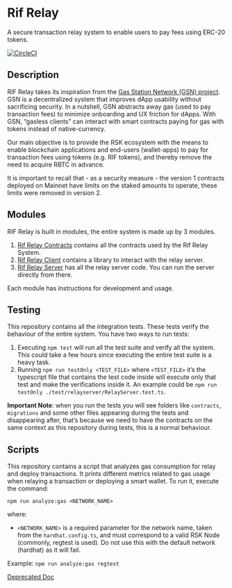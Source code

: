 # Rif Relay

A secure transaction relay system to enable users to pay fees using ERC-20 tokens.

[![CircleCI](https://circleci.com/gh/rsksmart/rif-relay/tree/master.svg?style=shield)](https://circleci.com/gh/rsksmart/rif-relay/tree/master)

## Description

RIF Relay takes its inspiration from the [Gas Station Network (GSN) project](https://github.com/opengsn/gsn). GSN is a decentralized system that improves dApp usability without sacrificing security. In a nutshell, GSN abstracts away gas (used to pay transaction fees) to minimize onboarding and UX friction for dApps. With GSN, “gasless clients” can interact with smart contracts paying for gas with tokens instead of native-currency.

Our main objective is to provide the RSK ecosystem with the means to enable blockchain applications and end-users (wallet-apps) to pay for transaction fees using tokens (e.g. RIF tokens), and thereby remove the need to acquire RBTC in advance.

It is important to recall that - as a security measure - the version 1 contracts deployed on Mainnet have limits on the staked amounts to operate, these limits were removed in version 2.

## Modules

RIF Relay is built in modules, the entire system is made up by 3 modules.

1. [Rif Relay Contracts](https://github.com/rsksmart/rif-relay-contracts) contains all the contracts used by the Rif Relay System.
2. [Rif Relay Client](https://github.com/rsksmart/rif-relay-client) contains a library to interact with the relay server.
3. [Rif Relay Server](https://github.com/rsksmart/rif-relay-server) has all the relay server code. You can run the server directly from there.

Each module has instructions for development and usage.

## Testing

This repository contains all the integration tests. These tests verify the behaviour of the entire system.
You have two ways to run tests:

1. Executing `npm test` will run all the test suite and verify all the system. This could take 
   a few hours since executing the entire test suite is a heavy task.
2. Running `npm run testOnly <TEST_FILE>` where `<TEST_FILE>` it’s the typescript file
that contains the test code inside will execute only that test and make the verifications inside it. An example could be `npm run testOnly ./test/relayserver/RelayServer.test.ts`.

**Important Note**: when you run the tests you will see folders like `contracts`, `migrations` and some other files
appearing during the tests and disappearing after, that’s because we need to have the contracts
on the same context as this repository during tests, this is a normal behaviour. 

## Scripts

This repository contains a script that analyzes gas consumption for relay and deploy transactions. It prints different metrics related to gas usage when relaying a transaction or deploying a smart wallet.
To run it, execute the command:

`npm run analyze:gas <NETWORK_NAME>`

where:
- `<NETWORK_NAME>` is a required parameter for the network name, taken from the `hardhat.config.ts`, and must correspond to a valid RSK Node (commonly, regtest is used). Do not use this with the default network (hardhat) as it will fail.

Example: 
`npm run analyze:gas regtest`

[Deprecated Doc](docs/README.md)
